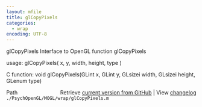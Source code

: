 ```yaml
---
layout: mfile
title: glCopyPixels
categories:
  - wrap
encoding: UTF-8
---
```


glCopyPixels  Interface to OpenGL function glCopyPixels  

usage:  glCopyPixels( x, y, width, height, type )  

C function:  void glCopyPixels(GLint x, GLint y, GLsizei width, GLsizei height, GLenum type)  


<div class="code_header" style="text-align:right;">
  <span style="float:left;">Path&nbsp;&nbsp;</span> <span class="counter">Retrieve <a href=
  "https://raw.github.com/Psychtoolbox-3/Psychtoolbox-3/beta/./PsychOpenGL/MOGL/wrap/glCopyPixels.m">current version from GitHub</a> | View <a href=
  "https://github.com/Psychtoolbox-3/Psychtoolbox-3/commits/beta/./PsychOpenGL/MOGL/wrap/glCopyPixels.m">changelog</a></span>
</div>
<div class="code">
  <code>./PsychOpenGL/MOGL/wrap/glCopyPixels.m</code>
</div>
